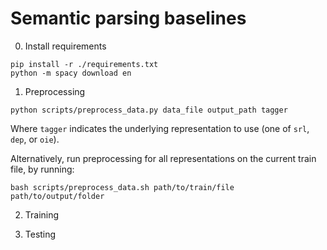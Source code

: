 # Semantic parsing baselines

0. Install requirements

```
pip install -r ./requirements.txt
python -m spacy download en
```

1. Preprocessing

```
python scripts/preprocess_data.py data_file output_path tagger
```

Where `tagger` indicates the underlying representation to use (one of `srl`, `dep`, or `oie`).

Alternatively, run preprocessing for all representations on the current train file, by running:

```
bash scripts/preprocess_data.sh path/to/train/file path/to/output/folder
```

2. Training

3. Testing
